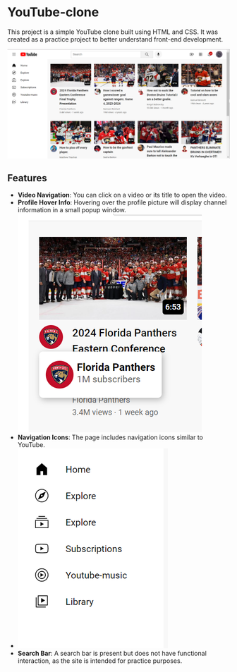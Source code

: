 # YouTube-clone

This project is a simple YouTube clone built using HTML and CSS. It was created as a practice project to better understand front-end development.

![Interface](youtube/images/interface.png)

## Features

- **Video Navigation**: You can click on a video or its title to open the video.
- **Profile Hover Info**: Hovering over the profile picture will display channel information in a small popup window.
![PPH](youtube/images/profile_picture_hover.png)
- **Navigation Icons**: The page includes navigation icons similar to YouTube.
- ![Nav_icons](youtube/images/nav_icons.png)
- **Search Bar**: A search bar is present but does not have functional interaction, as the site is intended for practice purposes.

